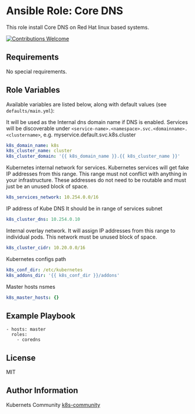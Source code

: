 Ansible Role: Core DNS
======================

This role install Core DNS on Red Hat linux based systems.

[![Contributions Welcome](https://img.shields.io/badge/contributions-welcome-brightgreen.svg?style=flat)](https://github.com/k8s-community/cluster-deploy/issues)

Requirements
------------

No special requirements.


Role Variables
--------------

Available variables are listed below, along with default values (see `defaults/main.yml`):

It will be used as the Internal dns domain name if DNS is enabled.
Services will be discoverable under
`<service-name>.<namespace>.svc.<domainname>.<clustername>`, e.g.
myservice.default.svc.k8s.cluster
```yaml
k8s_domain_name: k8s
k8s_cluster_name: cluster
k8s_cluster_domain: '{{ k8s_domain_name }}.{{ k8s_cluster_name }}'
```

Kubernetes internal network for services.
Kubernetes services will get fake IP addresses from this range.
This range must not conflict with anything in your infrastructure. These
addresses do not need to be routable and must just be an unused block of space.
```yaml
k8s_services_network: 10.254.0.0/16
```

IP address of Kube DNS
It should be in range of services subnet
```yaml
k8s_cluster_dns: 10.254.0.10
```

Internal overlay network. It will assign IP
addresses from this range to individual pods.
This network must be unused block of space.
```yaml
k8s_cluster_cidr: 10.20.0.0/16
```

Kubernetes configs path
```yaml
k8s_conf_dir: /etc/kubernetes
k8s_addons_dir: '{{ k8s_conf_dir }}/addons'
```

Master hosts nsmes
```yaml
k8s_master_hosts: {}
```

Example Playbook
----------------

    - hosts: master
      roles:
        - coredns

License
-------

MIT

Author Information
------------------

Kubernets Community [k8s-community](https://github.com/k8s-community)
